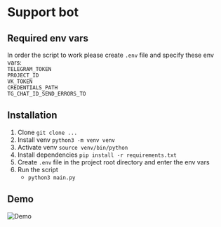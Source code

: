 # Support bot

## Required env vars
In order the script to work please create `.env` file and specify these env vars:  
`TELEGRAM_TOKEN`  
`PROJECT_ID`  
`VK_TOKEN`  
`CREDENTIALS_PATH`  
`TG_CHAT_ID_SEND_ERRORS_TO`  

## Installation
1. Clone `git clone ...`
2. Install venv `python3 -m venv venv`
3. Activate venv `source venv/bin/python`
4. Install dependencies `pip install -r requirements.txt`
5. Create `.env` file in the project root directory and enter the env vars
6. Run the script 
   * `python3 main.py`

## Demo
![Demo](demo.gif)
